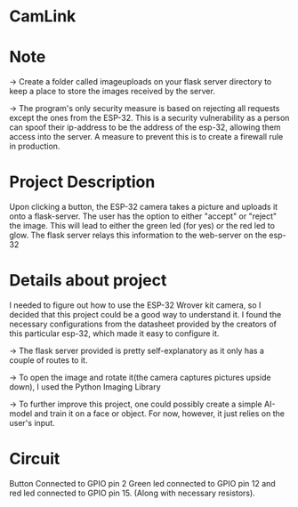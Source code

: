 # CamLink

# Note
-> Create a folder called imageuploads on your flask server directory to keep a place to store the images received by the server.

-> The program's only security measure is based on rejecting all requests except the ones from the ESP-32. This is a security vulnerability as a person can spoof their ip-address to be the address of the esp-32, allowing them access into the server. A measure to prevent this is to create a firewall rule in production.

# Project Description
Upon clicking a button, the ESP-32 camera takes a picture and uploads it onto a flask-server. The user has the option to either "accept" or "reject" the image. This will lead to either the green led (for yes) or the red led to glow. The flask server relays this information to the web-server on the esp-32

# Details about project
I needed to figure out how to use the ESP-32 Wrover kit camera, so I decided that this project could be a good way to understand it. I found the necessary configurations from the datasheet provided by the creators of this particular esp-32, which made it easy to configure it.

-> The flask server provided is pretty self-explanatory as it only has a couple of routes to it.

-> To  open the image and rotate it(the camera captures pictures upside down), I used the Python Imaging Library

-> To further improve this project, one could possibly create a simple AI-model and train it on a face or object. For now, however, it just relies on the user's input.

# Circuit 
Button Connected to GPIO pin 2
Green led connected to GPIO pin 12 and red led connected to GPIO pin 15. (Along with necessary resistors).
